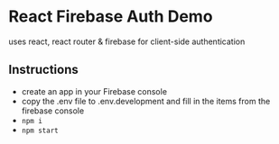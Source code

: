# React Firebase Auth Demo

uses react, react router & firebase for client-side authentication

## Instructions

- create an app in your Firebase console
- copy the .env file to .env.development and fill in the items from the firebase console
- `npm i`
- `npm start`


